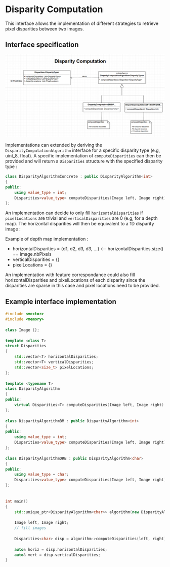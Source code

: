 # Disparity Computation

This interface allows the implementation of different strategies to retrieve pixel disparities between two images.

## Interface specification

![alt tag](DisparityInterfaceUML.png)

Implementations can extended by deriving the `DisparityComputationAlgorithm` interface for a specific disparity type (e.g, uint_8, float). A specific implementation of `computeDisparities` can then be provided and will return a `Disparities` structure with the specified disparity type :

```cpp
class DisparityAlgorithmConcrete : public DisparityAlgorithm<int>
{
public:
    using value_type = int;
    Disparities<value_type> computeDisparities(Image left, Image right) { return {}; }
};
```

An implementation can decide to only fill `horizontalDisparities` if `pixelLocations` are trivial and `verticalDisparities` are 0 (e.g, for a depth map). The horizontal disparities will then be equivalent to a 1D disparity image :

Example of depth map implementation :

* horizontalDisparities = {d1, d2, d3, d3, ...} <-- horizontalDisparities.size() == image.nbPixels
* verticalDisparities = {}
* pixelLocations = {}

An implementation with feature correspondance could also fill horizontalDisparities and pixelLocations of each disparity since the disparities are sparse in this case and pixel locations need to be provided.

## Example interface implementation

```cpp
#include <vector>
#include <memory>

class Image {};

template <class T>
struct Disparities
{
    std::vector<T> horizontalDisparities;
    std::vector<T> verticalDisparities;
    std::vector<size_t> pixelLocations;
};

template <typename T>
class DisparityAlgorithm
{
public:
    virtual Disparities<T> computeDisparities(Image left, Image right) = 0;
};

class DisparityAlgorithmBM : public DisparityAlgorithm<int>
{
public:
    using value_type = int;
    Disparities<value_type> computeDisparities(Image left, Image right) { return {}; }
};

class DisparityAlgorithmORB : public DisparityAlgorithm<char>
{
public:
    using value_type = char;
    Disparities<value_type> computeDisparities(Image left, Image right) { return {}; }
};


int main()
{
    std::unique_ptr<DisparityAlgorithm<char>> algorithm(new DisparityAlgorithmORB);
    
    Image left, Image right;
    // fill images
    
    Disparities<char> disp = algorithm->computeDisparities(left, right);
    
    auto& horiz = disp.horizontalDisparities;
    auto& vert = disp.verticalDisparities;    
}
```
